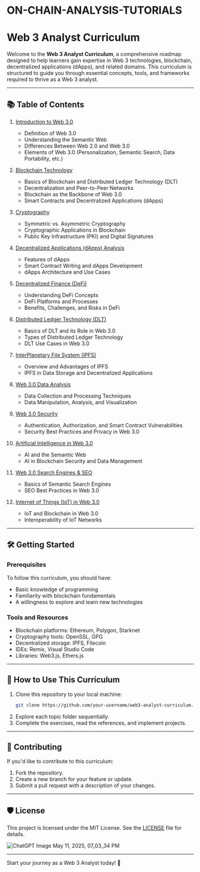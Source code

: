 # ON-CHAIN-ANALYSIS-TUTORIALS
# Web 3 Analyst Curriculum

Welcome to the **Web 3 Analyst Curriculum**, a comprehensive roadmap designed to help learners gain expertise in Web 3 technologies, blockchain, decentralized applications (dApps), and related domains. This curriculum is structured to guide you through essential concepts, tools, and frameworks required to thrive as a Web 3 analyst.

---

## 📚 Table of Contents

1. [Introduction to Web 3.0](#introduction-to-web-30)
    - Definition of Web 3.0
    - Understanding the Semantic Web
    - Differences Between Web 2.0 and Web 3.0
    - Elements of Web 3.0 (Personalization, Semantic Search, Data Portability, etc.)

2. [Blockchain Technology](#blockchain-technology)
    - Basics of Blockchain and Distributed Ledger Technology (DLT)
    - Decentralization and Peer-to-Peer Networks
    - Blockchain as the Backbone of Web 3.0
    - Smart Contracts and Decentralized Applications (dApps)

3. [Cryptography](#cryptography)
    - Symmetric vs. Asymmetric Cryptography
    - Cryptographic Applications in Blockchain
    - Public Key Infrastructure (PKI) and Digital Signatures

4. [Decentralized Applications (dApps) Analysis](#decentralized-applications-dapps-analysis)
    - Features of dApps
    - Smart Contract Writing and dApps Development
    - dApps Architecture and Use Cases

5. [Decentralized Finance (DeFi)](#decentralized-finance-defi)
    - Understanding DeFi Concepts
    - DeFi Platforms and Processes
    - Benefits, Challenges, and Risks in DeFi

6. [Distributed Ledger Technology (DLT)](#distributed-ledger-technology-dlt)
    - Basics of DLT and its Role in Web 3.0
    - Types of Distributed Ledger Technology
    - DLT Use Cases in Web 3.0

7. [InterPlanetary File System (IPFS)](#interplanetary-file-system-ipfs)
    - Overview and Advantages of IPFS
    - IPFS in Data Storage and Decentralized Applications

8. [Web 3.0 Data Analysis](#web-30-data-analysis)
    - Data Collection and Processing Techniques
    - Data Manipulation, Analysis, and Visualization

9. [Web 3.0 Security](#web-30-security)
    - Authentication, Authorization, and Smart Contract Vulnerabilities
    - Security Best Practices and Privacy in Web 3.0

10. [Artificial Intelligence in Web 3.0](#artificial-intelligence-in-web-30)
    - AI and the Semantic Web
    - AI in Blockchain Security and Data Management

11. [Web 3.0 Search Engines & SEO](#web-30-search-engines--seo)
    - Basics of Semantic Search Engines
    - SEO Best Practices in Web 3.0

12. [Internet of Things (IoT) in Web 3.0](#internet-of-things-iot-in-web-30)
    - IoT and Blockchain in Web 3.0
    - Interoperability of IoT Networks

---

## 🛠 Getting Started

### Prerequisites
To follow this curriculum, you should have:
- Basic knowledge of programming
- Familiarity with blockchain fundamentals
- A willingness to explore and learn new technologies

### Tools and Resources
- Blockchain platforms: Ethereum, Polygon, Starknet
- Cryptography tools: OpenSSL, GPG
- Decentralized storage: IPFS, Filecoin
- IDEs: Remix, Visual Studio Code
- Libraries: Web3.js, Ethers.js

---

## 🚀 How to Use This Curriculum

1. Clone this repository to your local machine:
   ```bash
   git clone https://github.com/your-username/web3-analyst-curriculum.git
   ```
2. Explore each topic folder sequentially.
3. Complete the exercises, read the references, and implement projects.

---

## 🌟 Contributing

If you'd like to contribute to this curriculum:
1. Fork the repository.
2. Create a new branch for your feature or update.
3. Submit a pull request with a description of your changes.

---

## 🛡 License

This project is licensed under the MIT License. See the [LICENSE](LICENSE) file for details.

![ChatGPT Image May 11, 2025, 07_03_34 PM](https://github.com/user-attachments/assets/ca7df3c4-79c2-4dee-bef6-0453b7959014)


---

Start your journey as a Web 3 Analyst today! 🚀
